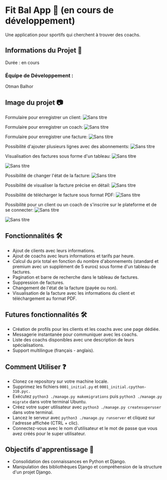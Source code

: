 # Fit Bal App 🚀 (en cours de développement)
Une application pour sportifs qui cherchent à trouver des coachs.

## Informations du Projet 🤝
Durée : en cours

### Équipe de Développement :

Otman Balhor
## Image du projet 📷

Formulaire pour enregistrer un client:
![Sans titre](https://github.com/otmanbalhor/FitBal-App/assets/151409181/cad40ef7-2d88-423a-803c-50cc29931c04)

Formulaire pour enregistrer un coach:
![Sans titre](https://github.com/otmanbalhor/FitBal-App/assets/151409181/16197405-1733-4581-bf47-0958de7a5e4b)

Formulaire pour enregistrer une facture:
![Sans titre](https://github.com/otmanbalhor/FitBal-App/assets/151409181/2888884e-a54c-4385-862b-d9cb406dffb7)

Possibilité d'ajouter plusieurs lignes avec des abonnements:
![Sans titre](https://github.com/otmanbalhor/FitBal-App/assets/151409181/0e25d817-257a-4868-b714-6c440341112a)

Visualisation des factures sous forme d'un tableau: 
![Sans titre](https://github.com/otmanbalhor/FitBal-App/assets/151409181/5cf8c5ff-7feb-4fb3-b50d-cb2ba1cea27a)

![Sans titre](https://github.com/otmanbalhor/FitBal-App/assets/151409181/70b5ad6a-8774-47f5-b657-58b2eb9ab46d)

Possibilité de changer l'état de la facture:
![Sans titre](https://github.com/otmanbalhor/FitBal-App/assets/151409181/3583e239-45aa-4ed1-8c22-6cce7673dfe2)

Possibilité de visualiser la facture précise en détail:
![Sans titre](https://github.com/otmanbalhor/FitBal-App/assets/151409181/0667b833-3cfc-45df-b983-b9d64137d3b1)

Possibilité de télécharger le facture sous format PDF:
![Sans titre](https://github.com/otmanbalhor/FitBal-App/assets/151409181/d536ef99-fd39-4bd4-b7d2-a8852bc7bdbf)

Possibilité pour un client ou un coach de s'inscrire sur le plateforme et de se connecter:
![Sans titre](https://github.com/otmanbalhor/FitBal-App/assets/151409181/3a1d771f-1055-4309-ba19-19d89eb2c36f)

![Sans titre](https://github.com/otmanbalhor/FitBal-App/assets/151409181/a9e44b04-2e4a-42b5-89be-a91dd166680c)

## Fonctionnalités 🛠️
* Ajout de clients avec leurs informations.
* Ajout de coachs avec leurs informations et tarifs par heure.
* Calcul du prix total en fonction du nombre d'abonnements (standard et premium avec un supplément de 5 euros) sous forme d'un tableau de factures.
* Pagination et barre de recherche dans le tableau de factures.
* Suppression de factures.
* Changement de l'état de la facture (payée ou non).
* Visualisation de la facture avec les informations du client et téléchargement au format PDF.

## Futures fonctionnalités 🛠️
* Création de profils pour les clients et les coachs avec une page dédiée.
* Messagerie instantanée pour communiquer avec les coachs.
* Liste des coachs disponibles avec une description de leurs spécialisations.
* Support multilingue (français - anglais).

## Comment Utiliser ❓
* Clonez ce repository sur votre machine locale.
* Supprimez les fichiers `0001_initial.py` et `0001_initial.cpython-310.pyc.`
* Exécutez `python3 ./manage.py makemigrations` puis `python3 ./manage.py migrate` dans votre terminal Ubuntu.
* Créez votre super utilisateur avec `python3 ./manage.py createsuperuser` dans votre terminal.
* Lancez le serveur avec `python3 ./manage.py runserver` et cliquez sur l'adresse affichée (CTRL + clic).
* Connectez-vous avec le nom d'utilisateur et le mot de passe que vous avez créés pour le super utilisateur.

## Objectifs d'apprentissage 🎯
* Consolidation des connaissances en Python et Django.
* Manipulation des bibliothèques Django et compréhension de la structure d'un projet Django.
